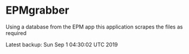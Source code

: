 # EPMgrabber
Using a database from the EPM app this application scrapes the files as required


Latest backup: Sun Sep 1 04:30:02 UTC 2019
